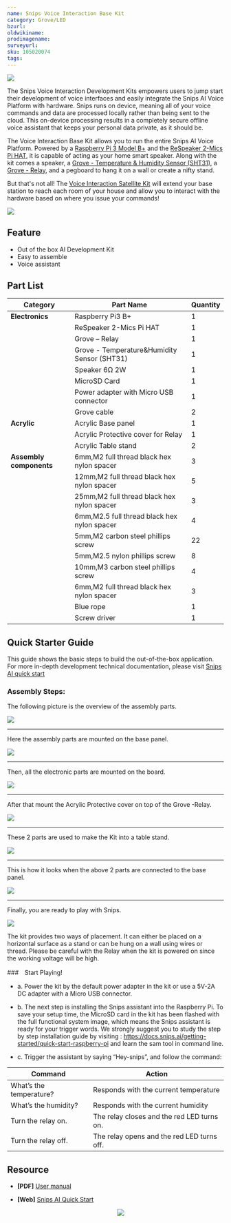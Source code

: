 ```yaml
---
name: Snips Voice Interaction Base Kit
category: Grove/LED
bzurl: 
oldwikiname: 
prodimagename:
surveyurl: 
sku: 105020074
tags:
---
```


![](https://github.com/SeeedDocument/Snips_Voice_Interaction_Base_Kit/raw/master/img/Base_Kit.jpg)


The Snips Voice Interaction Development Kits empowers users to jump start their development of voice interfaces and easily integrate the Snips AI Voice Platform with hardware. Snips runs on device, meaning all of your voice commands and data are processed locally rather than being sent to the cloud. This on-device processing results in a completely secure offline voice assistant that keeps your personal data private, as it should be.


The Voice Interaction Base Kit allows you to run the entire Snips AI Voice Platform. Powered by a [Raspberry Pi 3 Model B+](https://www.seeedstudio.com/Raspberry-Pi-3-Model--p-3037.html) and the [ReSpeaker 2-Mics Pi HAT](https://www.seeedstudio.com/ReSpeaker-2-Mics-Pi-HAT-p-2874.html), it is capable of acting as your home smart speaker. Along with the kit comes a speaker, a [Grove - Temperature & Humidity Sensor (SHT31)](https://www.seeedstudio.com/Grove-Temperature-Humidity-Sensor-SHT3-p-2655.html), a [Grove - Relay](https://www.seeedstudio.com/Grove-Relay-p-769.html), and a pegboard to hang it on a wall or create a nifty stand.


But that's not all! The [Voice Interaction Satellite Kit](https://www.seeedstudio.com/Snips_Voice_Interaction_Satellite_Kit.html) will extend your base station to reach each room of your house and allow you to interact with the hardware based on where you issue your commands!


<p style=":center"><a href="https://www.seeedstudio.com/Snips_Voice_Interaction_Base_Kit.html" target="_blank"><img src="https://github.com/SeeedDocument/wiki_english/raw/master/docs/images/300px-Get_One_Now_Banner-ragular.png" /></a></p>


## Feature 

- Out of the box AI Development Kit
- Easy to assemble
- Voice assistant

## Part List

|Category|Part Name|Quantity|
|---|---|---|
|**Electronics**|Raspberry Pi3 B+|1|
||ReSpeaker 2-Mics Pi HAT|1|
||Grove – Relay|1|
||Grove - Temperature&Humidity Sensor (SHT31)|1|
||Speaker 6Ω 2W|1|
||MicroSD Card|1|
||Power adapter with Micro USB connector|1|
||Grove cable|2|
|**Acrylic**|Acrylic Base panel |1|
||Acrylic Protective cover for Relay|1|
||Acrylic Table stand |2|
|**Assembly components**|6mm,M2 full thread black hex nylon spacer |3|
||12mm,M2 full thread black hex nylon spacer |5|
||25mm,M2 full thread black hex nylon spacer |3|
||6mm,M2.5 full thread black hex nylon spacer |4|
||5mm,M2 carbon steel phillips screw |22|
||5mm,M2.5 nylon phillips screw |8|
||10mm,M3 carbon steel phillips screw|4|
||6mm,M2 full thread black hex nylon spacer |3|
||Blue rope|1|
||Screw driver|1|





## Quick Starter Guide

This guide shows the basic steps to build the out-of-the-box application. For more in-depth development technical documentation, please visit [Snips AI quick start](https://docs.snips.ai/the-maker-kit/dev-kit)


### Assembly Steps:

The following picture is the overview of the assembly parts.

![](https://github.com/SeeedDocument/Snips_Voice_Interaction_Base_Kit/raw/master/img/s1.jpg)

---
Here the assembly parts are mounted on the base panel.


![](https://github.com/SeeedDocument/Snips_Voice_Interaction_Base_Kit/raw/master/img/s2.jpg)

---

Then, all the electronic parts are mounted on the board.

![](https://github.com/SeeedDocument/Snips_Voice_Interaction_Base_Kit/raw/master/img/s3.jpg)

---

After that mount the Acrylic Protective cover on top of the Grove -Relay.


![](https://github.com/SeeedDocument/Snips_Voice_Interaction_Base_Kit/raw/master/img/s4.jpg)

---

These 2 parts are used to make the Kit into a table stand.

![](https://github.com/SeeedDocument/Snips_Voice_Interaction_Base_Kit/raw/master/img/s5.jpg)


---

This is how it looks when the above 2 parts are connected to the base panel.

![](https://github.com/SeeedDocument/Snips_Voice_Interaction_Base_Kit/raw/master/img/s6.jpg)


---

Finally, you are ready to play with Snips.

![](https://github.com/SeeedDocument/Snips_Voice_Interaction_Base_Kit/raw/master/img/s7.jpg)



The kit provides two ways of placement. It can either be placed on a horizontal surface as a stand or can be hung on a wall using wires or thread.
Please be careful with the Relay when the kit is powered on since the working voltage will be high.


###　Start Playing!

- a. Power the kit by the default power adapter in the kit or use a 5V-2A DC adapter with a Micro USB connector.

- b. The next step is installing the Snips assistant into the Raspberry Pi. To save your setup time, the MicroSD card in the kit has been flashed with the full functional system image, which means the Snips assistant is ready for your trigger words. We strongly suggest you to study the step by step installation guide by visiting : https://docs.snips.ai/getting-started/quick-start-raspberry-pi and learn the sam tool in command line.

- c. Trigger the assistant by saying “Hey-snips”, and follow the command:


Command	| Action
---|---
What’s the temperature?	| Responds with the current temperature
What’s the humidity? |	Responds with the current humidity
Turn the relay on.	| The relay closes and the red LED turns on.
Turn the relay off.	| The relay opens and the red LED turns off.


## Resource

- **[PDF]** [User manual](https://github.com/SeeedDocument/Snips_Voice_Interaction_Base_Kit/raw/master/res/User%20manual.pdf)

- **[Web]** [Snips AI Quick Start](https://docs.snips.ai/the-maker-kit/dev-kit)<br /><p style="text-align:center"><a href="https://www.seeedstudio.com/act-4.html" target="_blank"><img src="https://github.com/SeeedDocument/Wiki_Banner/raw/master/new_product.jpg" /></a></p>